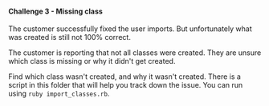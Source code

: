 #### Challenge 3 - Missing class

The customer successfully fixed the user imports.
But unfortunately what was created is still not 100% correct.

The customer is reporting that not all classes were created. They are
unsure which class is missing or why it didn't get created.

Find which class wasn't created, and why it wasn't created. There is
a script in this folder that will help you track down the issue.
You can run using `ruby import_classes.rb`.

